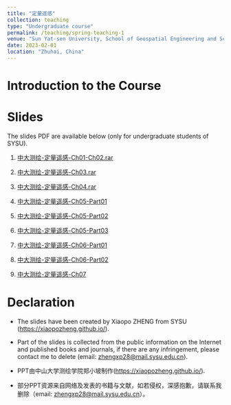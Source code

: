 ```yaml
---
title: "定量遥感"
collection: teaching
type: "Undergraduate course"
permalink: /teaching/spring-teaching-1
venue: "Sun Yat-sen University, School of Geospatial Engineering and Science"
date: 2023-02-01
location: "Zhuhai, China"
---
```

# Introduction to the Course



# Slides
The slides PDF are available below (only for undergraduate students of SYSU).
[^_^]:
1. [中大测绘-定量遥感-Ch01-Ch02.rar](../files/quanRS/中大测绘-定量遥感-Ch01-Ch02.rar)
[^_^]:
2. [中大测绘-定量遥感-Ch03.rar](../files/quanRS/中大测绘-定量遥感-Ch03.rar)
[^_^]:
3. [中大测绘-定量遥感-Ch04.rar](../files/quanRS/中大测绘-定量遥感-Ch04.rar)
[^_^]:
4. [中大测绘-定量遥感-Ch05-Part01](../files/quanRS/中大测绘-定量遥感-Ch05-Part01.rar)
[^_^]:
5. [中大测绘-定量遥感-Ch05-Part02](../files/quanRS/中大测绘-定量遥感-Ch05-Part02.rar)
[^_^]:
6. [中大测绘-定量遥感-Ch05-Part03](../files/quanRS/中大测绘-定量遥感-Ch05-Part03.rar)
[^_^]:
7. [中大测绘-定量遥感-Ch06-Part01](../files/quanRS/中大测绘-定量遥感-Ch06-Part01.rar)
[^_^]:
8. [中大测绘-定量遥感-Ch06-Part02](../files/quanRS/中大测绘-定量遥感-Ch06-Part02.rar)
[^_^]:
9. [中大测绘-定量遥感-Ch07](../files/quanRS/中大测绘-定量遥感-Ch07.rar)

# Declaration
- The slides have been created by Xiaopo ZHENG from SYSU (https://xiaopozheng.github.io/).
- Part of the slides is collected from the public information on the Internet and published books and journals, if there are any infringement, please contact me to delete (email: zhengxp28@mail.sysu.edu.cn).

- PPT由中山大学测绘学院郑小坡制作(https://xiaopozheng.github.io/).
- 部分PPT资源来自网络及发表的书籍与文献，如若侵权，深感抱歉，请联系我删除（email: zhengxp28@mail.sysu.edu.cn）。
